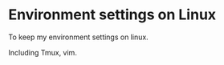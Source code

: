 Environment settings on Linux
==========

To keep my environment settings on linux.

Including Tmux, vim.
